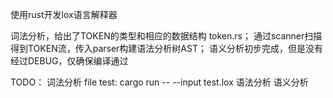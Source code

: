 使用rust开发lox语言解释器

词法分析，给出了TOKEN的类型和相应的数据结构 token.rs；
通过scanner扫描得到TOKEN流，传入parser构建语法分析树AST；
语义分析初步完成，但是没有经过DEBUG，仅确保编译通过


TODO：
词法分析  file test: cargo run -- --input test.lox
语法分析
语义分析